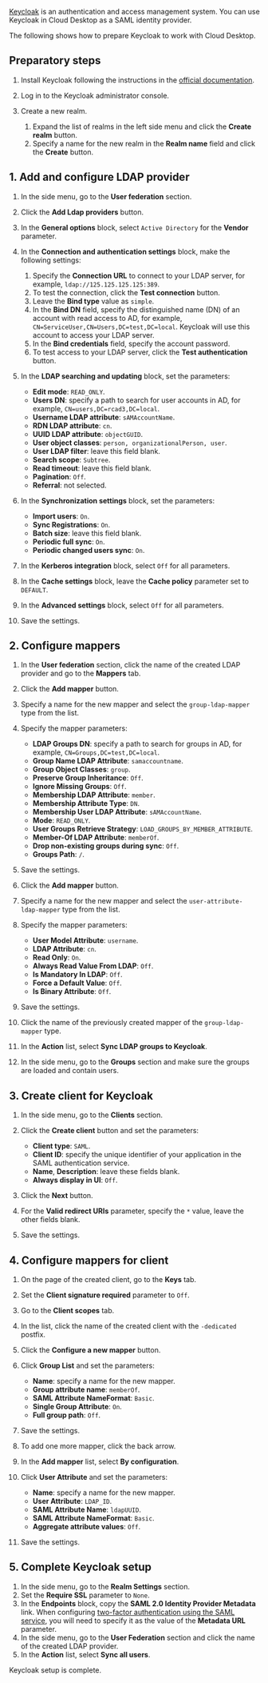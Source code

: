 [Keycloak](https://www.keycloak.org/) is an authentication and access management system. You can use Keycloak in Cloud Desktop as a SAML identity provider.

The following shows how to prepare Keycloak to work with Cloud Desktop.

## Preparatory steps

1. Install Keycloak following the instructions in the [official documentation](https://www.keycloak.org/getting-started/getting-started-docker).
1. Log in to the Keycloak administrator console.
1. Create a new realm.

   1. Expand the list of realms in the left side menu and click the **Create realm** button.
   1. Specify a name for the new realm in the **Realm name** field and click the **Create** button.

## 1. Add and configure LDAP provider

1. In the side menu, go to the **User federation** section.
1. Click the **Add Ldap providers** button.
1. In the **General options** block, select `Active Directory` for the **Vendor** parameter.
1. In the **Connection and authentication settings** block, make the following settings:

   1. Specify the **Connection URL** to connect to your LDAP server, for example, `ldap://125.125.125.125:389`.
   1. To test the connection, click the **Test connection** button.
   1. Leave the **Bind type** value as `simple`.
   1. In the **Bind DN** field, specify the distinguished name (DN) of an account with read access to AD, for example, `CN=ServiceUser,CN=Users,DC=test,DC=local`. Keycloak will use this account to access your LDAP server.
   1. In the **Bind credentials** field, specify the account password.
   1. To test access to your LDAP server, click the **Test authentication** button.

1. In the **LDAP searching and updating** block, set the parameters:

   - **Edit mode**: `READ_ONLY`.
   - **Users DN**: specify a path to search for user accounts in AD, for example, `CN=users,DC=rcad3,DC=local`.
   - **Username LDAP attribute**: `sAMAccountName`.
   - **RDN LDAP attribute**: `cn`.
   - **UUID LDAP attribute**: `objectGUID`.
   - **User object classes**: `person, organizationalPerson, user`.
   - **User LDAP filter**: leave this field blank.
   - **Search scope**: `Subtree`.
   - **Read timeout**: leave this field blank.
   - **Pagination**: `Off`.
   - **Referral**: not selected.

1. In the **Synchronization settings** block, set the parameters:

   - **Import users**: `On`.
   - **Sync Registrations**: `On`.
   - **Batch size**: leave this field blank.
   - **Periodic full sync**: `On`.
   - **Periodic changed users sync**: `On`.

1. In the **Kerberos integration** block, select `Off` for all parameters.
1. In the **Cache settings** block, leave the **Cache policy** parameter set to `DEFAULT`.
1. In the **Advanced settings** block, select `Off` for all parameters.
1. Save the settings.

## 2. Configure mappers

1. In the **User federation** section, click the name of the created LDAP provider and go to the **Mappers** tab.
1. Click the **Add mapper** button.
1. Specify a name for the new mapper and select the `group-ldap-mapper` type from the list.
1. Specify the mapper parameters:

   - **LDAP Groups DN**: specify a path to search for groups in AD, for example, `CN=Groups,DC=test,DC=local`.
   - **Group Name LDAP Attribute**: `samaccountname`.
   - **Group Object Classes**: `group`.
   - **Preserve Group Inheritance**: `Off`.
   - **Ignore Missing Groups**: `Off`.
   - **Membership LDAP Attribute**: `member`.
   - **Membership Attribute Type**: `DN`.
   - **Membership User LDAP Attribute**: `sAMAccountName`.
   - **Mode**: `READ_ONLY`.
   - **User Groups Retrieve Strategy**: `LOAD_GROUPS_BY_MEMBER_ATTRIBUTE`.
   - **Member-Of LDAP Attribute**: `memberOf`.
   - **Drop non-existing groups during sync**: `Off`.
   - **Groups Path**: `/`.

1. Save the settings.
1. Click the **Add mapper** button.
1. Specify a name for the new mapper and select the `user-attribute-ldap-mapper` type from the list.
1. Specify the mapper parameters:

   - **User Model Attribute**: `username`.
   - **LDAP Attribute**: `cn`.
   - **Read Only**: `On`.
   - **Always Read Value From LDAP**: `Off`.
   - **Is Mandatory In LDAP**: `Off`.
   - **Force a Default Value**: `Off`.
   - **Is Binary Attribute**: `Off`.

1. Save the settings.
1. Click the name of the previously created mapper of the `group-ldap-mapper` type.
1. In the **Action** list, select **Sync LDAP groups to Keycloak**.
1. In the side menu, go to the **Groups** section and make sure the groups are loaded and contain users.

## 3. Create client for Keycloak

1. In the side menu, go to the **Clients** section.
1. Click the **Create client** button and set the parameters:

   - **Client type**: `SAML`.
   - **Client ID**: specify the unique identifier of your application in the SAML authentication service.
   - **Name**, **Description**: leave these fields blank.
   - **Always display in UI**: `Off`.

1. Click the **Next** button.
1. For the **Valid redirect URIs** parameter, specify the `*` value, leave the other fields blank.
1. Save the settings.

## 4. Configure mappers for client

1. On the page of the created client, go to the **Keys** tab.
1. Set the **Client signature required** parameter to `Off`.
1. Go to the **Client scopes** tab.
1. In the list, click the name of the created client with the `-dedicated` postfix.
1. Click the **Configure a new mapper** button.
1. Click **Group List** and set the parameters:

   - **Name**: specify a name for the new mapper.
   - **Group attribute name**: `memberOf`.
   - **SAML Attribute NameFormat**: `Basic`.
   - **Single Group Attribute**: `On`.
   - **Full group path**: `Off`.

1. Save the settings.

1. To add one more mapper, click the back arrow.
1. In the **Add mapper** list, select **By configuration**.
1. Click **User Attribute** and set the parameters:

   - **Name**: specify a name for the new mapper.
   - **User Attribute**: `LDAP_ID`.
   - **SAML Attribute Name**: `ldapUUID`.
   - **SAML Attribute NameFormat**: `Basic`.
   - **Aggregate attribute values**: `Off`.

1. Save the settings.

## 5. Complete Keycloak setup

1. In the side menu, go to the **Realm Settings** section.
1. Set the **Require SSL** parameter to `None`.
1. In the **Endpoints** block, copy the **SAML 2.0 Identity Provider Metadata** link. When configuring [two-factor authentication using the SAML service](../../instructions/config/setup-saml), you will need to specify it as the value of the **Metadata URL** parameter.
1. In the side menu, go to the **User Federation** section and click the name of the created LDAP provider.
1. In the **Action** list, select **Sync all users**.

Keycloak setup is complete.
